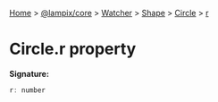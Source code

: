 [Home](./index) &gt; [@lampix/core](./core.md) &gt; [Watcher](./core.watcher.md) &gt; [Shape](./core.watcher.shape.md) &gt; [Circle](./core.watcher.shape.circle.md) &gt; [r](./core.watcher.shape.circle.r.md)

# Circle.r property


**Signature:**
```javascript
r: number
```
